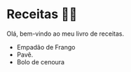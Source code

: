 # Receitas :man_cook:

Olá, bem-vindo ao meu livro de receitas.

- Empadão de Frango
- Pavê.
- Bolo de cenoura
